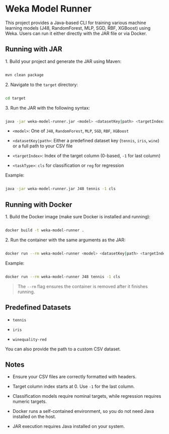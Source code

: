 # Weka Model Runner



This project provides a Java-based CLI for training various machine learning models (J48, RandomForest, MLP, SGD, RBF, XGBoost) using Weka. Users can run it either directly with the JAR file or via Docker.



## Running with JAR



1\. Build your project and generate the JAR using Maven:



```bash

mvn clean package

```



2\. Navigate to the `target` directory:



```bash

cd target

```



3\. Run the JAR with the following syntax:



```bash

java -jar weka-model-runner.jar <model> <datasetKey|path> <targetIndex> <taskType>

```



* `<model>`: One of `J48`, `RandomForest`, `MLP`, `SGD`, `RBF`, `XGBoost`

* `<datasetKey|path>`: Either a predefined dataset key (`tennis`, `iris`, `wine`) or a full path to your CSV file

* `<targetIndex>`: Index of the target column (0-based, `-1` for last column)

* `<taskType>`: `cls` for classification or `reg` for regression



Example:



```bash

java -jar weka-model-runner.jar J48 tennis -1 cls

```



## Running with Docker



1\. Build the Docker image (make sure Docker is installed and running):



```bash

docker build -t weka-model-runner .

```



2\. Run the container with the same arguments as the JAR:



```bash

docker run --rm weka-model-runner <model> <datasetKey|path> <targetIndex> <taskType>

```



Example:



```bash

docker run --rm weka-model-runner J48 tennis -1 cls

```



> The `--rm` flag ensures the container is removed after it finishes running.



## Predefined Datasets



* `tennis`

* `iris`

* `winequality-red`



You can also provide the path to a custom CSV dataset.



## Notes



* Ensure your CSV files are correctly formatted with headers.

* Target column index starts at 0. Use `-1` for the last column.

* Classification models require nominal targets, while regression requires numeric targets.

* Docker runs a self-contained environment, so you do not need Java installed on the host.

* JAR execution requires Java installed on your system.



